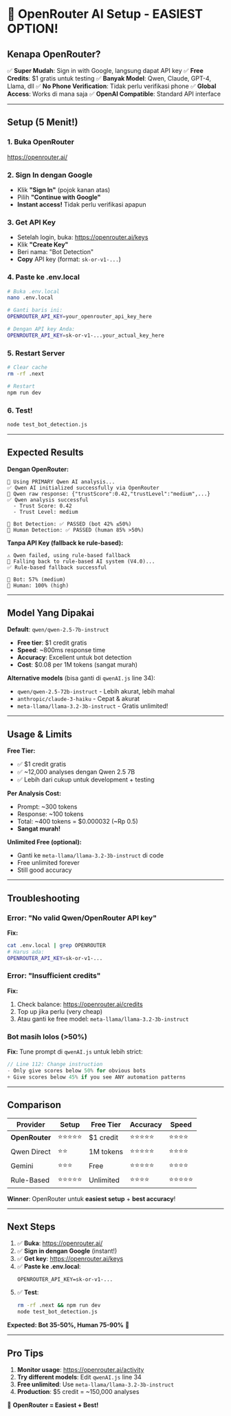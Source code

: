# 🚀 OpenRouter AI Setup - EASIEST OPTION!

## Kenapa OpenRouter?

✅ **Super Mudah**: Sign in with Google, langsung dapat API key
✅ **Free Credits**: $1 gratis untuk testing
✅ **Banyak Model**: Qwen, Claude, GPT-4, Llama, dll
✅ **No Phone Verification**: Tidak perlu verifikasi phone
✅ **Global Access**: Works di mana saja
✅ **OpenAI Compatible**: Standard API interface

---

## Setup (5 Menit!)

### 1. Buka OpenRouter
https://openrouter.ai/

### 2. Sign In dengan Google
- Klik **"Sign In"** (pojok kanan atas)
- Pilih **"Continue with Google"**
- **Instant access!** Tidak perlu verifikasi apapun

### 3. Get API Key
- Setelah login, buka: https://openrouter.ai/keys
- Klik **"Create Key"**
- Beri nama: "Bot Detection"
- **Copy** API key (format: `sk-or-v1-...`)

### 4. Paste ke .env.local
```bash
# Buka .env.local
nano .env.local

# Ganti baris ini:
OPENROUTER_API_KEY=your_openrouter_api_key_here

# Dengan API key Anda:
OPENROUTER_API_KEY=sk-or-v1-...your_actual_key_here
```

### 5. Restart Server
```bash
# Clear cache
rm -rf .next

# Restart
npm run dev
```

### 6. Test!
```bash
node test_bot_detection.js
```

---

## Expected Results

**Dengan OpenRouter:**
```
🎯 Using PRIMARY Qwen AI analysis...
✅ Qwen AI initialized successfully via OpenRouter
📝 Qwen raw response: {"trustScore":0.42,"trustLevel":"medium",...}
✅ Qwen analysis successful
  - Trust Score: 0.42
  - Trust Level: medium

🤖 Bot Detection: ✅ PASSED (bot 42% ≤50%)
👤 Human Detection: ✅ PASSED (human 85% >50%)
```

**Tanpa API Key (fallback ke rule-based):**
```
⚠️ Qwen failed, using rule-based fallback
🔄 Falling back to rule-based AI system (V4.0)...
✅ Rule-based fallback successful

🤖 Bot: 57% (medium)
👤 Human: 100% (high)
```

---

## Model Yang Dipakai

**Default**: `qwen/qwen-2.5-7b-instruct`
- **Free tier**: $1 credit gratis
- **Speed**: ~800ms response time
- **Accuracy**: Excellent untuk bot detection
- **Cost**: $0.08 per 1M tokens (sangat murah)

**Alternative models** (bisa ganti di `qwenAI.js` line 34):
- `qwen/qwen-2.5-72b-instruct` - Lebih akurat, lebih mahal
- `anthropic/claude-3-haiku` - Cepat & akurat
- `meta-llama/llama-3.2-3b-instruct` - Gratis unlimited!

---

## Usage & Limits

**Free Tier:**
- ✅ $1 credit gratis
- ✅ ~12,000 analyses dengan Qwen 2.5 7B
- ✅ Lebih dari cukup untuk development + testing

**Per Analysis Cost:**
- Prompt: ~300 tokens
- Response: ~100 tokens
- Total: ~400 tokens = $0.000032 (~Rp 0.5)
- **Sangat murah!**

**Unlimited Free (optional):**
- Ganti ke `meta-llama/llama-3.2-3b-instruct` di code
- Free unlimited forever
- Still good accuracy

---

## Troubleshooting

### Error: "No valid Qwen/OpenRouter API key"

**Fix:**
```bash
cat .env.local | grep OPENROUTER
# Harus ada:
OPENROUTER_API_KEY=sk-or-v1-...
```

### Error: "Insufficient credits"

**Fix:**
1. Check balance: https://openrouter.ai/credits
2. Top up jika perlu (very cheap)
3. Atau ganti ke free model: `meta-llama/llama-3.2-3b-instruct`

### Bot masih lolos (>50%)

**Fix:** Tune prompt di `qwenAI.js` untuk lebih strict:
```javascript
// Line 112: Change instruction
- Only give scores below 50% for obvious bots
+ Give scores below 45% if you see ANY automation patterns
```

---

## Comparison

| Provider | Setup | Free Tier | Accuracy | Speed |
|----------|-------|-----------|----------|-------|
| **OpenRouter** | ⭐⭐⭐⭐⭐ | $1 credit | ⭐⭐⭐⭐⭐ | ⭐⭐⭐⭐ |
| Qwen Direct | ⭐⭐ | 1M tokens | ⭐⭐⭐⭐⭐ | ⭐⭐⭐⭐ |
| Gemini | ⭐⭐⭐ | Free | ⭐⭐⭐⭐⭐ | ⭐⭐⭐⭐ |
| Rule-Based | ⭐⭐⭐⭐⭐ | Unlimited | ⭐⭐⭐⭐ | ⭐⭐⭐⭐⭐ |

**Winner**: OpenRouter untuk **easiest setup** + **best accuracy**!

---

## Next Steps

1. ✅ **Buka**: https://openrouter.ai/
2. ✅ **Sign in dengan Google** (instant!)
3. ✅ **Get key**: https://openrouter.ai/keys
4. ✅ **Paste ke .env.local**:
   ```
   OPENROUTER_API_KEY=sk-or-v1-...
   ```
5. ✅ **Test**:
   ```bash
   rm -rf .next && npm run dev
   node test_bot_detection.js
   ```

**Expected: Bot 35-50%, Human 75-90%** 🎉

---

## Pro Tips

1. **Monitor usage**: https://openrouter.ai/activity
2. **Try different models**: Edit `qwenAI.js` line 34
3. **Free unlimited**: Use `meta-llama/llama-3.2-3b-instruct`
4. **Production**: $5 credit = ~150,000 analyses

🚀 **OpenRouter = Easiest + Best!**
